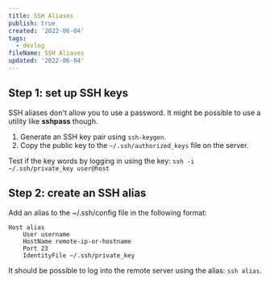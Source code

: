 ```yaml
---
title: SSH Aliases
publish: true
created: '2022-06-04'
tags:
  - devlog
fileName: SSH Aliases
updated: '2022-06-04'
---
```


## Step 1: set up SSH keys

SSH aliases don't allow you to use a password. It might be possible to use a utility like **sshpass** though.

1. Generate an SSH key pair using `ssh-keygen`.
2. Copy the public key to the `~/.ssh/authorized_keys` file on the server.

Test if the key words by logging in using the key: `ssh -i ~/.ssh/private_key user@host`


## Step 2: create an SSH alias

Add an alias to the ~/.ssh/config file in the following format:

```
Host alias
    User username
    HostName remote-ip-or-hostname
    Port 23
    IdentityFile ~/.ssh/private_key
```

It should be possible to log into the remote server using the alias: `ssh alias`.

